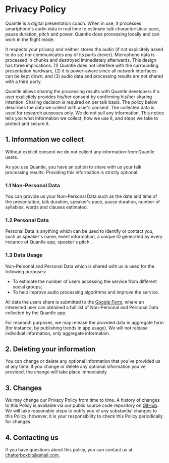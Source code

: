 # Privacy Policy

Quantle is a digital presentation coach. When in use, it processes smartphone's audio data in real time to estimate talk characteristics: pace, pause duration, pitch and power. Quantle does processing locally and can work in the flight mode. 

It respects your privacy and neither stores the audio (if not explicitely asked to do so) nor communicates any of its parts (never). Microphone data is processed in chunks and destroyed immediately afterwards. This design has three implications: (1) Quantle does not interfere with the surrounding presentation hardware, (2) it is power-aware since all network interfaces can be kept down, and (3) audio data and processing results are not shared with a third party.

Quantle allows sharing the processing results with Quantle developers if a user explicitely provides his/her consent by confirming his/her sharing intention. Sharing decision is required on per talk basis. The policy below describes the data we collect with user's consent. The collected data is used for research purposes only. We do not sell any information. This notice tells you what information we collect, how we use it, and steps we take to protect and secure it.

## 1. Information we collect

Without explicit consent we do not collect any information from Quantle users. 

As you use Quantle, you have an option to share with us your talk processing results. Providing this information is strictly optional.

### 1.1 Non-Personal Data

You can provide us your Non-Personal Data such as the date and time of the presentation, talk duration, speaker's pace, pause duration, number of syllables, words and clauses estimated.

### 1.2 Personal Data

Personal Data is anything which can be used to identify or contact you, such as speaker's name, event information, a unique ID generated by every instance of Quantle app, speaker's pitch .

### 1.3 Data Usage

Non-Personal and Personal Data which is shared with us is used for the following purposes:

* To estimate the number of users accessing the service from different social groups;
* To help improve audio processing algorithms and improve the service.

All data the users share is submitted to the [Google Form](https://docs.google.com/forms/d/e/1FAIpQLSc8JE2cSuvdmUnAv2PJ8JddazDo3SlBVhFnmkdbuMC7mo9geQ/viewform), where an interested user can obtained a full list of Non-Personal and Personal Data collected by the Quantle app.

For research purposes, we may release the provided data in aggregate form (for instance, by publishing trends in app usage). We will not release individual information, only aggregate information.

## 2. Deleting your information

You can change or delete any optional information that you've provided us at any time. If you change or delete any optional information you've provided, the change will take place immediately.

## 3. Changes

We may change our Privacy Policy from time to time. A history of changes to this Policy is available via our public source code repository on [GitHub](https://github.com/osaukh/quantle_app/PRIVACY_POLICY.md). We will take reasonable steps to notify you of any substantial changes to this Policy; however, it is your responsibility to check this Policy periodically for changes.

## 4. Contacting us

If you have questions about this policy, you can contact us at chatterboxbit@gmail.com.
